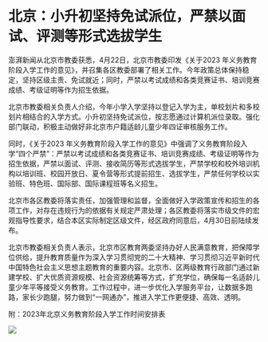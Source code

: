 # 北京：小升初坚持免试派位，严禁以面试、评测等形式选拔学生

澎湃新闻从北京市教委获悉，4月22日，北京市教委印发《关于2023
年义务教育阶段入学工作的意见》，并召集各区教委部署了相关工作。今年政策总体保持稳定，坚持区级主责、免试就近；同时，严禁以考试成绩和各类竞赛证书、培训竞赛成绩、考级证明等作为招生依据。

北京市教委相关负责人介绍，今年小学入学坚持以登记入学为主，单校划片和多校划片相结合的入学方式。小升初坚持免试派位，按志愿通过计算机派位录取。强化部门联动，积极主动做好非北京市户籍适龄儿童少年四证审核服务工作。

同时，《关于2023
年义务教育阶段入学工作的意见》中强调了义务教育阶段入学“四个严禁”：严禁以考试成绩和各类竞赛证书、培训竞赛成绩、考级证明等作为招生依据，严禁以面试、评测、接收简历等形式选拔学生，严禁学校和校外培训机构以培训班、校园开放日、夏令营等形式提前招生、选拔学生，严禁任何学校以实验班、特色班、国际部、国际课程班等名义招生。

北京市各区教委将落实责任，加强管理和监督，全面做好入学政策宣传和招生的各项工作，对存在违规行为的依据有关规定严肃处理；各区教委将落实市级文件的宏观指导性要求，结合本区实际制定区级文件，经区政府同意后，4月30日前陆续发布。

北京市教委相关负责人表示，北京市区教育两委坚持办好人民满意教育，把保障学位供给，提升教育质量作为深入学习贯彻党的二十大精神、学习贯彻习近平新时代中国特色社会主义思想主题教育的重要内容。北京市、区两级教育行政部门通过新建学校、扩大优质资源规模、社会资源统筹等方式，扩充学位，确保每一名适龄儿童少年平等接受义务教育。工作过程中，进一步优化入学服务平台，让数据多跑路，家长少跑腿，努力做到“一网通办”，推进入学工作更便捷、高效、透明。

附：2023年北京义务教育阶段入学工作时间安排表

![](https://inews.gtimg.com/om_bt/OcVxUUlx7o7LZsNs61Ce4fxWcooTJZOXvqyOz3GXQW_3MAA/1000)

